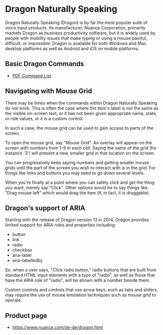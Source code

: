 # Dragon Naturally Speaking

Dragon Naturally Speaking (Dragon) is by far the most popular suite of voice input products. Its manufacturer, Nuance Corporation, primarily markets Dragon as business productivity software, but it is widely used by people with mobility issues that make typing or using a mouse painful, difficult, or impossible. Dragon is available for both Windows and Mac desktop platforms as well as Android and iOS on mobile platforms.

## Basic Dragon Commands

- [PDF Command List](module-guide-dragon-commands.pdf)

## Navigating with Mouse Grid

There may be times when the commands within Dragon Naturally Speaking do not work. This is often the case where the item's label is not the same as the visible on-screen text, or it has not been given appropriate name, state, or role values, or it is a custom control. 

In such a case, the mouse grid can be used to gain access to parts of the screen.

To open the mouse grid, say "Mouse Grid". An overlay will appear on the screen with numbers from 1-9 in each cell. Saying the name of the grid (for instance '3') will present a new, smaller grid in that location on the screen.

You can progressively keep saying numbers and getting smaller mouse grids until the part of the screen you wish to interact with is in the grid. For things like links and buttons you may need to go down several levels.

When you're finally at a point where you can safely click and get the thing you want, merely say "Click". Other options would be to say things like "Drag mouse left" which would drag the item (if, in fact, it is draggable).

## Dragon's support of ARIA

Starting with the release of Dragon version 13 in 2014, Dragon provides limited support for ARIA roles and properties including:

- button
- link
- radio
- checkbox
- aria-label
- aria-labelledby

So, when a user says, "Click radio button," radio buttons that are built from standard HTML input elements with a type of "radio", as well as those that have the ARIA role of "radio", will be shown with a number beside them.

Custom controls and controls that use arrow keys, such as tabs and sliders, may require the use of mouse emulation techniques such as mouse grid to operate.


## Product page

- https://www.nuance.com/de-de/dragon.html